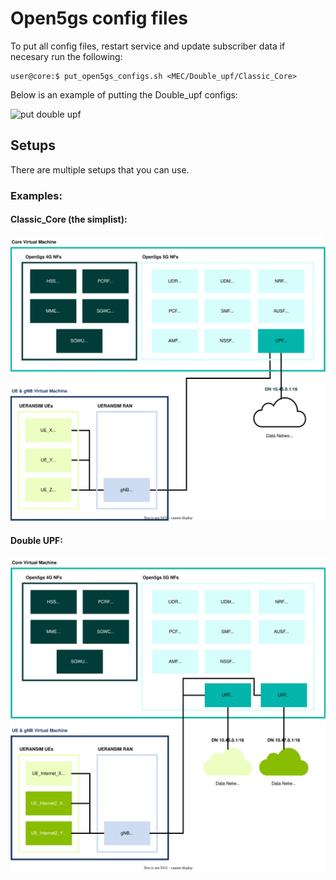 # Open5gs config files

To put all config files, restart service and update subscriber data if necesary run the following:

```console
user@core:$ put_open5gs_configs.sh <MEC/Double_upf/Classic_Core> 
```

Below is an example of putting the Double_upf configs:

![put double upf](../../Media/start_doubleupfcore.gif)

## Setups

There are multiple setups that you can use.

### Examples:

#### Classic_Core (the simplist):

![ClassicCore](../../Media/Classic_core.svg)

#### Double UPF:

![doubleupf](../../Media/Double_upf.svg)
